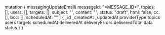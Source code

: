 mutation {
    messagingUpdateEmail(
        messageId: "<MESSAGE_ID>",
        topics: [],
        users: [],
        targets: [],
        subject: "<SUBJECT>",
        content: "<CONTENT>",
        status: "draft",
        html: false,
        cc: [],
        bcc: [],
        scheduledAt: ""
    ) {
        _id
        _createdAt
        _updatedAt
        providerType
        topics
        users
        targets
        scheduledAt
        deliveredAt
        deliveryErrors
        deliveredTotal
        data
        status
    }
}
